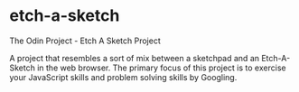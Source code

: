 # etch-a-sketch
The Odin Project - Etch A Sketch Project

A project that resembles a sort of mix between a sketchpad and an Etch-A-Sketch in the web browser. The primary focus of this project is to exercise your JavaScript skills and problem solving skills by Googling.